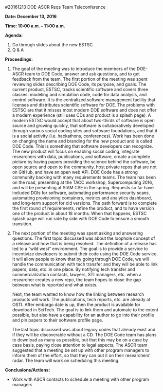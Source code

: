 #20161213 DOE-ASCR Reqs Team Teleconference 

**Date: December 13, 2016**

**Time: 10:00 a.m. – 11:00 a.m.**

**Agenda:**

1.	Go through slides about the new ESTSC
2.	Q & A

**Proceedings:**

1.	The goal of the meeting was to introduce the members of the DOE-ASCR team to DOE Code, answer and ask questions, and to get feedback from the team. The first portion of the meeting was spent reviewing slides describing DOE Code, its purpose, and goals. The current product, ESTSC, tracks scientific software and covers three classes: modeling and simulation code, code for data analysis, and control software. It is the centralized software management facility that licenses and distributes scientific software for DOE. The problems with ESTSC are that it misses most modern DOE software and does not offer a modern experience (still uses CDs and product is a splash page). A modern ESTSC would accept that about two-thirds of software is open source and growing quickly, that software is collaboratively developed through various social coding sites and software foundations, and that it is a social activity (i.e. hackathons, conferences). Work has been done on changing the name and branding for the new product and is called DOE Code. This is something that software developers can recognize. The new product will focus on enabling social coding, integrate researchers with data, publications, and software, create a complete picture by having papers providing the science behind the software, be open source and open to the community, host private repos that are not on GitHub, and have an open web API. DOE Code has a strong community backing with many requirements teams. The team has been on the road, presenting at the TACC workshop, Supercomputing 2016, and will be presenting at SIAM CSE in the spring. Requests so far have included DOIs for software, automating performance security scans, automating provisioning containers, metrics and analytics dashboard, and long-term support for old versions. The path forward is to complete the first round of requirements, refine the product, and to have version one of the product in about 18 months. When that happens, ESTSC splash page will run side by side with DOE Code to ensure a smooth transition. 

2.	The next portion of the meeting was spent asking and answering questions. The first topic discussed was about the loophole concept of a release and how that is being resolved. The definition of a release has led to a “wild west” environment. The goal is to provide a service to incentivize developers to submit their code using the DOE Code service. It will allow people to know that by going through DOE Code, we will handle the communication with tech transfer and they will be able to link papers, data, etc. in one place. By notifying tech transfer and commercialization contacts, lawyers, STI managers, etc. when a researcher creates a new repo, the team hopes to close the gap between what is reported and what exists. 

    Next, the team wanted to know how the linking between research products will work. The publications, tech reports, etc. are already at OSTI. After embargo date is up, then the product is available for download in SciTech. The goal is to link them and automate to the extent possible, but also have a capability for an author to go into their profile and pin papers to their software profile page. 

    The last topic discussed was about legacy codes that already exist and if they will be discoverable without a CD. The DOE Code team has plans to download as many as possible, but that this may be on a case by case basis, paying close attention to legal aspects. The ASCR team suggested that a meeting be set up with other program managers to inform them of the effort, so that they can put it on their researchers’ radar. The team will work on scheduling this meeting. 

**Conclusions/Actions:**

-	Work with ASCR contacts to schedule a meeting with other program managers

